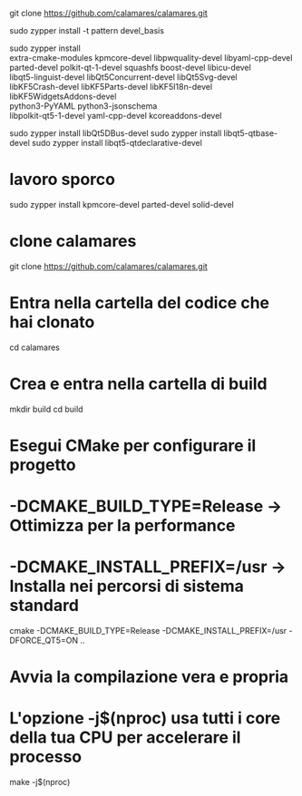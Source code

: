 git clone https://github.com/calamares/calamares.git

sudo zypper install -t pattern devel_basis

sudo zypper install \
    extra-cmake-modules kpmcore-devel libpwquality-devel libyaml-cpp-devel \
    parted-devel polkit-qt-1-devel squashfs boost-devel libicu-devel \
    libqt5-linguist-devel libQt5Concurrent-devel libQt5Svg-devel \
    libKF5Crash-devel libKF5Parts-devel libKF5I18n-devel libKF5WidgetsAddons-devel \
    python3-PyYAML python3-jsonschema \
    libpolkit-qt5-1-devel yaml-cpp-devel kcoreaddons-devel

sudo zypper install libQt5DBus-devel
sudo zypper install libqt5-qtbase-devel
sudo zypper install libqt5-qtdeclarative-devel


# lavoro sporco
sudo zypper install kpmcore-devel parted-devel solid-devel

# clone calamares
git clone https://github.com/calamares/calamares.git

# Entra nella cartella del codice che hai clonato
cd calamares

# Crea e entra nella cartella di build
mkdir build
cd build

# Esegui CMake per configurare il progetto
# -DCMAKE_BUILD_TYPE=Release -> Ottimizza per la performance
# -DCMAKE_INSTALL_PREFIX=/usr -> Installa nei percorsi di sistema standard
cmake -DCMAKE_BUILD_TYPE=Release -DCMAKE_INSTALL_PREFIX=/usr -DFORCE_QT5=ON ..

# Avvia la compilazione vera e propria
# L'opzione -j$(nproc) usa tutti i core della tua CPU per accelerare il processo
make -j$(nproc)